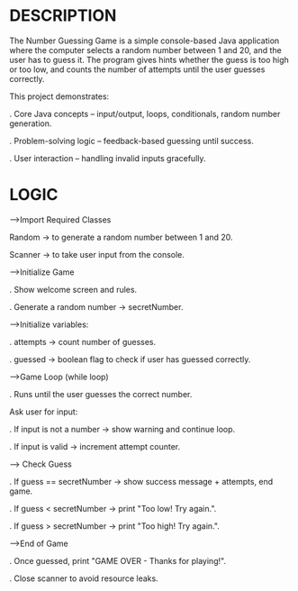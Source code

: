 # DESCRIPTION 

The Number Guessing Game is a simple console-based Java application where the computer selects a random number between 1 and 20, and the user has to guess it. 
The program gives hints whether the guess is too high or too low, and counts the number of attempts until the user guesses correctly.

This project demonstrates:

. Core Java concepts – input/output, loops, conditionals, random number generation.

. Problem-solving logic – feedback-based guessing until success.

. User interaction – handling invalid inputs gracefully.

# LOGIC 

-->Import Required Classes

Random → to generate a random number between 1 and 20.

Scanner → to take user input from the console.

-->Initialize Game

. Show welcome screen and rules.

. Generate a random number → secretNumber.

-->Initialize variables:

. attempts → count number of guesses.

. guessed → boolean flag to check if user has guessed correctly.

-->Game Loop (while loop)

. Runs until the user guesses the correct number.

Ask user for input:

. If input is not a number → show warning and continue loop.

. If input is valid → increment attempt counter.

--> Check Guess

. If guess == secretNumber → show success message + attempts, end game.

. If guess < secretNumber → print "Too low! Try again.".

. If guess > secretNumber → print "Too high! Try again.".

-->End of Game

. Once guessed, print "GAME OVER - Thanks for playing!".

. Close scanner to avoid resource leaks.
